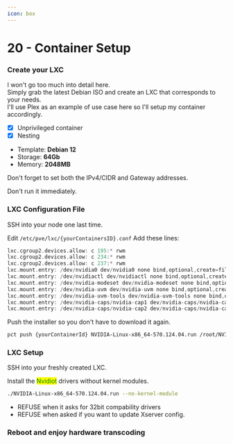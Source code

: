 ```yaml
---
icon: box
---
```


# 20 - Container Setup

### Create your LXC

I won't go too much into detail here.\
Simply grab the latest Debian ISO and create an LXC that corresponds to your needs.\
I'll use Plex as an example of use case here so I'll setup my container accordingly.

* [x] Unprivileged container
* [x] Nesting

- Template: **Debian 12**
- Storage: **64Gb**
- Memory: **2048MB**

Don't forget to set both the IPv4/CIDR and Gateway addresses.

Don't run it immediately.

### LXC Configuration File

SSH into your node one last time.

Edit `/etc/pve/lxc/{yourContainersID}.conf` Add these lines:

```c
lxc.cgroup2.devices.allow: c 195:* rwm
lxc.cgroup2.devices.allow: c 234:* rwm
lxc.cgroup2.devices.allow: c 237:* rwm
lxc.mount.entry: /dev/nvidia0 dev/nvidia0 none bind,optional,create=file
lxc.mount.entry: /dev/nvidiactl dev/nvidiactl none bind,optional,create=file
lxc.mount.entry: /dev/nvidia-modeset dev/nvidia-modeset none bind,optional,create=file
lxc.mount.entry: /dev/nvidia-uvm dev/nvidia-uvm none bind,optional,create=file
lxc.mount.entry: /dev/nvidia-uvm-tools dev/nvidia-uvm-tools none bind,optional,create=file
lxc.mount.entry: /dev/nvidia-caps/nvidia-cap1 dev/nvidia-caps/nvidia-cap1 none bind,optional,create=file
lxc.mount.entry: /dev/nvidia-caps/nvidia-cap2 dev/nvidia-caps/nvidia-cap2 none bind,optional,create=file
```

Push the installer so you don't have to download it again.

```bash
pct push {yourContainerId} NVIDIA-Linux-x86_64-570.124.04.run /root/NVIDIA-Linux-x86_64-570.124.04.run
```

### LXC Setup

SSH into your freshly created LXC.

Install the <mark style="color:green;">Nvidiot</mark> drivers without kernel modules.

```bash
./NVIDIA-Linux-x86_64-570.124.04.run --no-kernel-module
```

* REFUSE when it asks for 32bit compability drivers
* REFUSE when asked if you want to update Xserver config.

### Reboot and enjoy hardware transcoding
